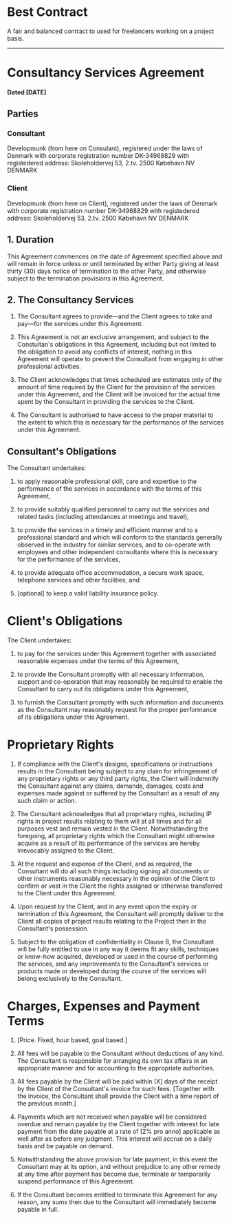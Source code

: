 # Best Contract

A fair and balanced contract to used for freelancers working on a project basis.

--------------

# Consultancy Services Agreement
#### Dated [DATE]

## Parties

### Consultant
Developmunk (from here on Consulant), registered under the laws of Denmark with corporate registration number DK-34968829 with registedered address:
Skoleholdervej 53, 2.tv.
2500 Købehavn NV
DENMARK

### Client
Developmunk (from here on Client), registered under the laws of Denmark with corporate registration number DK-34968829 with registedered address:
Skoleholdervej 53, 2.tv.
2500 Købehavn NV
DENMARK

## 1. Duration

This Agreement commences on the date of Agreement specified above and will remain in force unless or until terminated by either Party giving at least thirty (30) days notice of termination to the other Party, and otherwise subject to the termination provisions in this Agreement.

## 2. The Consultancy Services

1. The Consultant agrees to provide—and the Client agrees to take and pay—for the services under this Agreement.

2. This Agreement is not an exclusive arrangement, and subject to the Constultan's obligations in this Agreement, including but not limited to the obligation to avoid any conflicts of interest, nothing in this Agreement will operate to prevent the Consultant from engaging in other professional activities.

3. The Client acknowledges that times scheduled are estimates only of the amount of time required by the Client for the provision of the services under this Agreement, and the Client will be invoiced for the actual time spent by the Consultant in providing the services to the Client.

4. The Consultant is authorised to have access to the proper material to the extent to which this is necessary for the performance of the services under this Agreement.

## Consultant's Obligations

The Consultant undertakes:

1. to apply reasonable professional skill, care and expertise to the performance of the services in accordance with the terms of this Agreement,

2. to provide suitably qualified personnel to carry out the services and related tasks (including attendances at meetings and travel),

3. to provide the services in a timely and efficient manner and to a professional standard and which will conform to the standards generally observed in the industry for similar services, and to co-operate with employees and other independent consultants where this is necessary for the performance of the services,

4. to provide adequate office accommodation, a secure work space, telephone services and other facilities, and

5. [optional] to keep a valid liability insurance policy.


# Client's Obligations

The Client undertakes:

1. to pay for the services under this Agreement together with associated reasonable expenses under the terms of this Agreement,

2. to  provide  the  Consultant promptly with all  necessary  information, support and co-operation that may reasonably be required to enable the Consultant to carry out its obligations under this Agreement,


3. to  furnish  the  Consultant  promptly  with  such  information  and documents as the Consultant may reasonably request for the proper performance of its obligations under this Agreement.


# Proprietary Rights

1. If compliance with the Client's designs, specifications or instructions results in the Consultant being subject to any claim for infringement of any  proprietary  rights  or  any  third  party  rights,  the  Client  will indemnify the Consultant against any claims, demands, damages, costs and expenses made against or suffered by the Consultant as a result of
any such claim or action.

2. The Consultant acknowledges that all proprietary rights, including IP rights in project results relating to them will at all times and for all purposes vest and remain vested in the Client. Notwithstanding the foregoing, all proprietary rights which the Consultant might otherwise acquire  as  a  result  of  its  performance  of  the  services  are  hereby irrevocably assigned to the Client.

3. At  the  request  and  expense  of  the  Client,  and  as  required,  the Consultant will do all such things including signing all documents or other instruments reasonably necessary in the opinion of the Client to confirm  or  vest  in  the  Client  the rights  assigned  or  otherwise transferred to the Client under this Agreement.

4. Upon  request  by  the  Client,  and  in  any  event  upon  the  expiry  or termination of this Agreement, the Consultant will promptly deliver to the Client all copies of project results relating to the Project then in the Consultant's possession.

5. Subject to the obligation of confidentiality in Clause 8, the Consultant will be fully entitled to use in any way it deems fit any skills, techniques or know-how acquired, developed or used in the course of performing the  services,  and  any improvements  to  the  Consultant's  services  or products  made  or  developed  during the  course  of the  services will belong exclusively to the Consultant.

# Charges, Expenses and Payment Terms

1. [Price. Fixed, hour based, goal based.]

2. All fees will be payable to the Consultant without deductions of any kind. The Consultant is responsible for arranging its own tax affairs in an  appropriate manner and for accounting to the appropriate authorities.

3. All fees payable by the Client will be paid within [X] days of the receipt by the Client of the Consultant's invoice for such fees. [Together with the invoice, the Consultant shall provide the Client with a time report of the previous month.]

4. Payments  which  are  not received  when payable  will  be  considered overdue and remain payable by the Client together with interest for late payment from the date payable at a rate of [2% pro anno] applicable as well after as before any judgment. This interest will accrue on a daily basis and be payable on demand.

5. Notwithstanding the above provision for late payment, in this event the Consultant  may  at  its  option,  and  without prejudice  to  any other remedy  at  any  time  after  payment  has  become  due, terminate or temporarily suspend performance of this Agreement.

6. If the Consultant becomes entitled to terminate this Agreement for any reason, any sums then due to the Consultant will immediately become payable in full.



